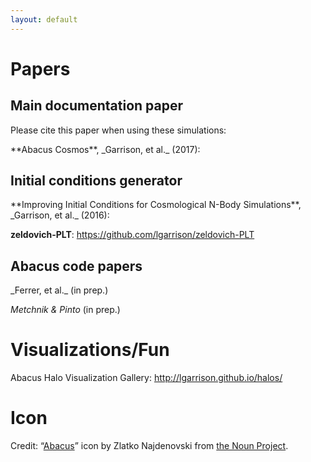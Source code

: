 ```yaml
---
layout: default
---
```


# Papers
## Main documentation paper
Please cite this paper when using these simulations:

<div markdown="1" class="paper">
**Abacus Cosmos**, _Garrison, et al._ (2017): <https://arxiv.org/>
</div>

## Initial conditions generator
<div markdown="1" class="paper">
**Improving Initial Conditions for Cosmological N-Body Simulations**, _Garrison, et al._ (2016): <https://arxiv.org/abs/1605.02333>

**zeldovich-PLT**: <https://github.com/lgarrison/zeldovich-PLT>
</div>

## Abacus code papers
<div markdown="1" class="paper">
_Ferrer, et al._ (in prep.)

_Metchnik & Pinto_ (in prep.)
</div>

# Visualizations/Fun
Abacus Halo Visualization Gallery: <http://lgarrison.github.io/halos/>

# Icon
Credit: “[Abacus](https://thenounproject.com/term/abacus/182802/)” icon by Zlatko Najdenovski from [the Noun Project](http://thenounproject.com/).